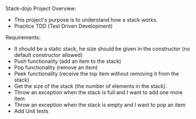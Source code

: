 Stack-dojo
Project Overview:

- This project's purpose is to understand how a stack works.
- Practice TDD (Test Driven Development)

Requirements:

- It should be a static stack, he size should be given in the constructor (no default constructor allowed)
- Push functionality (add an item to the stack)
- Pop functionality (remove an item)
- Peek functionality (receive the top item without removing it from the stack)
- Get the size of the stack (the number of elements in the stack).
- Throw an exception when the stack is full and I want to add one more item
- Throw an exception when the stack is empty and I want to pop an item
- Add Unit tests
